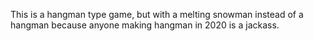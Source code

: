 This is a hangman type game, but with a melting snowman instead of a hangman because anyone making hangman in 2020 is a jackass.